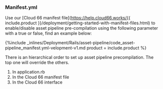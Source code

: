 


### Manifest.yml

Use our [Cloud 66 manifest file](https://help.cloud66.works/{{ include.product }}/deployment/getting-started-with-manifest-files.html) to enable/disable asset pipeline pre-compilation using the following parameter with a true or false, find 
an example
 below:



{%include _inlines/Deployment/Rails/asset-pipeline/code_asset-pipeline_manifest.yml-velopment-v1.md  product = include.product %}




There is an hierarchical order to set up asset pipeline precompilation. The top one will override the others.

1.  In application.rb
2.  In the Cloud 66 manifest file
3.  In the Cloud 66 interface

